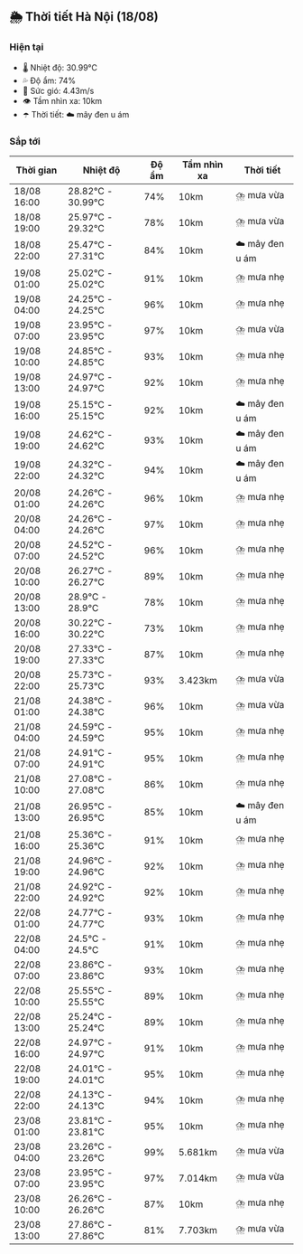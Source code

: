 ## 🌦️ Thời tiết Hà Nội (18/08)

### Hiện tại

- 🌡️ Nhiệt độ: 30.99℃
- 💦 Độ ẩm: 74%
- 💨 Sức gió: 4.43m/s
- 👁️ Tầm nhìn xa: 10km
- ☂️ Thời tiết: ☁️ mây đen u ám

### Sắp tới

| Thời gian | Nhiệt độ | Độ ẩm | Tầm nhìn xa | Thời tiết |
| --- | --- | --- | --- | --- |
| 18/08 16:00 | 28.82℃ - 30.99℃ | 74% | 10km | ⛈️ mưa vừa |
| 18/08 19:00 | 25.97℃ - 29.32℃ | 78% | 10km | ⛈️ mưa vừa |
| 18/08 22:00 | 25.47℃ - 27.31℃ | 84% | 10km | ☁️ mây đen u ám |
| 19/08 01:00 | 25.02℃ - 25.02℃ | 91% | 10km | ⛈️ mưa nhẹ |
| 19/08 04:00 | 24.25℃ - 24.25℃ | 96% | 10km | ⛈️ mưa nhẹ |
| 19/08 07:00 | 23.95℃ - 23.95℃ | 97% | 10km | ⛈️ mưa vừa |
| 19/08 10:00 | 24.85℃ - 24.85℃ | 93% | 10km | ⛈️ mưa nhẹ |
| 19/08 13:00 | 24.97℃ - 24.97℃ | 92% | 10km | ⛈️ mưa nhẹ |
| 19/08 16:00 | 25.15℃ - 25.15℃ | 92% | 10km | ☁️ mây đen u ám |
| 19/08 19:00 | 24.62℃ - 24.62℃ | 93% | 10km | ☁️ mây đen u ám |
| 19/08 22:00 | 24.32℃ - 24.32℃ | 94% | 10km | ☁️ mây đen u ám |
| 20/08 01:00 | 24.26℃ - 24.26℃ | 96% | 10km | ⛈️ mưa nhẹ |
| 20/08 04:00 | 24.26℃ - 24.26℃ | 97% | 10km | ⛈️ mưa nhẹ |
| 20/08 07:00 | 24.52℃ - 24.52℃ | 96% | 10km | ⛈️ mưa nhẹ |
| 20/08 10:00 | 26.27℃ - 26.27℃ | 89% | 10km | ⛈️ mưa nhẹ |
| 20/08 13:00 | 28.9℃ - 28.9℃ | 78% | 10km | ⛈️ mưa nhẹ |
| 20/08 16:00 | 30.22℃ - 30.22℃ | 73% | 10km | ⛈️ mưa nhẹ |
| 20/08 19:00 | 27.33℃ - 27.33℃ | 87% | 10km | ⛈️ mưa nhẹ |
| 20/08 22:00 | 25.73℃ - 25.73℃ | 93% | 3.423km | ⛈️ mưa vừa |
| 21/08 01:00 | 24.38℃ - 24.38℃ | 96% | 10km | ⛈️ mưa vừa |
| 21/08 04:00 | 24.59℃ - 24.59℃ | 95% | 10km | ⛈️ mưa nhẹ |
| 21/08 07:00 | 24.91℃ - 24.91℃ | 95% | 10km | ⛈️ mưa nhẹ |
| 21/08 10:00 | 27.08℃ - 27.08℃ | 86% | 10km | ⛈️ mưa nhẹ |
| 21/08 13:00 | 26.95℃ - 26.95℃ | 85% | 10km | ☁️ mây đen u ám |
| 21/08 16:00 | 25.36℃ - 25.36℃ | 91% | 10km | ⛈️ mưa nhẹ |
| 21/08 19:00 | 24.96℃ - 24.96℃ | 92% | 10km | ⛈️ mưa nhẹ |
| 21/08 22:00 | 24.92℃ - 24.92℃ | 92% | 10km | ⛈️ mưa nhẹ |
| 22/08 01:00 | 24.77℃ - 24.77℃ | 93% | 10km | ⛈️ mưa nhẹ |
| 22/08 04:00 | 24.5℃ - 24.5℃ | 91% | 10km | ⛈️ mưa nhẹ |
| 22/08 07:00 | 23.86℃ - 23.86℃ | 93% | 10km | ⛈️ mưa nhẹ |
| 22/08 10:00 | 25.55℃ - 25.55℃ | 89% | 10km | ⛈️ mưa nhẹ |
| 22/08 13:00 | 25.24℃ - 25.24℃ | 89% | 10km | ⛈️ mưa nhẹ |
| 22/08 16:00 | 24.97℃ - 24.97℃ | 91% | 10km | ⛈️ mưa nhẹ |
| 22/08 19:00 | 24.01℃ - 24.01℃ | 95% | 10km | ⛈️ mưa nhẹ |
| 22/08 22:00 | 24.13℃ - 24.13℃ | 94% | 10km | ⛈️ mưa nhẹ |
| 23/08 01:00 | 23.81℃ - 23.81℃ | 95% | 10km | ⛈️ mưa nhẹ |
| 23/08 04:00 | 23.26℃ - 23.26℃ | 99% | 5.681km | ⛈️ mưa vừa |
| 23/08 07:00 | 23.95℃ - 23.95℃ | 97% | 7.014km | ⛈️ mưa vừa |
| 23/08 10:00 | 26.26℃ - 26.26℃ | 87% | 10km | ⛈️ mưa nhẹ |
| 23/08 13:00 | 27.86℃ - 27.86℃ | 81% | 7.703km | ⛈️ mưa vừa |

